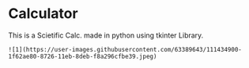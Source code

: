 # Calculator 

This is a Scietific Calc. made in python using tkinter Library.


    ![1](https://user-images.githubusercontent.com/63389643/111434900-1f62ae80-8726-11eb-8deb-f8a296cfbe39.jpeg)
